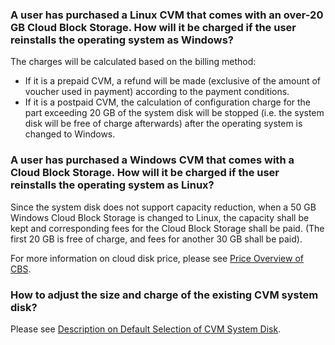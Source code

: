 ### A user has purchased a Linux CVM that comes with an over-20 GB Cloud Block Storage. How will it be charged if the user reinstalls the operating system as Windows?

The charges will be calculated based on the billing method:

- If it is a prepaid CVM, a refund will be made (exclusive of the amount of voucher used in payment) according to the payment conditions.
- If it is a postpaid CVM, the calculation of configuration charge for the part exceeding 20 GB of the system disk will be stopped (i.e. the system disk will be free of charge afterwards) after the operating system is changed to Windows.

### A user has purchased a Windows CVM that comes with a Cloud Block Storage. How will it be charged if the user reinstalls the operating system as Linux?

Since the system disk does not support capacity reduction, when a 50 GB Windows Cloud Block Storage is changed to Linux, the capacity shall be kept and corresponding fees for the Cloud Block Storage shall be paid. (The first 20 GB is free of charge, and fees for another 30 GB shall be paid).

For more information on cloud disk price, please see [Price Overview of CBS](https://intl.cloud.tencent.com/document/product/362/2413).

### How to adjust the size and charge of the existing CVM system disk?

Please see [Description on Default Selection of CVM System Disk](https://cloud.tencent.com/document/product/213/6398?).
